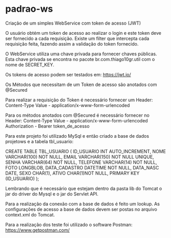 # padrao-ws
Criação de um simples WebService com token de acesso (JWT)

O usuário obtém um token de acesso ao realizar o login e este token deve ser fornecido a cada requisição. Existe um filter que intercepta cada 
requisição feita, fazendo assim a validação do token fornecido.

O WebService utiliza uma chave privada para fornecer chaves públicas. Esta chave privada se encontra no pacote br.com.thiago10gr.util
com o nome de SECRET_KEY.

Os tokens de acesso podem ser testados em: https://jwt.io/

Os Métodos que necessitam de um Token de acesso são anotados com @Secured 

Para realizar a requisição do Token é necessário fornecer um Header:
Content-Type Value - application/x-www-form-urlencoded

Para os métodos anotados com @Secured é necessário fornecer no Header:
Content-Type Value - application/x-www-form-urlencoded
Authorization - Bearer token_de_acesso

Para este projeto foi utilizado MySql e então criado a base de dados projetows e a tabela tbl_usuario:

CREATE TABLE TBL_USUARIO
(
	ID_USUARIO INT AUTO_INCREMENT,
	NOME VARCHAR(100) NOT NULL,
	EMAIL VARCHAR(150) NOT NULL UNIQUE,
	SENHA VARCHAR(64) NOT NULL,
	TELEFONE VARCHAR(14) NOT NULL,
	FOTO LONGBLOB,
	DATA_CADASTRO DATETIME NOT NULL,
	DATA_NASC DATE,
	SEXO CHAR(1),
	ATIVO CHAR(1)NOT NULL,
	PRIMARY KEY (ID_USUARIO)
);

Lembrando que é necessário que estejam dentro da pasta lib do Tomcat o jar do driver do Mysql e o jar do Servlet API.

Para a realização da conexão com a base de dados é feito um lookup. As configurações de acesso a base de dados devem ser postas no arquivo context.xml do Tomcat.

   <Resource auth="Container"
       driverClassName="com.mysql.jdbc.Driver" 
       global="jdbc/PadraoWS" 
       maxActive="8" maxIdle="4" 
       name="jdbc/PadraoWS" 
       username="root" password="1234" 
       type="javax.sql.DataSource" 
       url="jdbc:mysql://localhost:3306/padraows" /> 
       
      
Para a realização dos teste foi utilizado o software Postman: https://www.getpostman.com/

       
 
